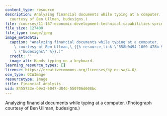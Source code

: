 ```yaml
---
content_type: resource
description: Analyzing financial documents while typing at a computer. (Photograph
  courtesy of Ben Ullman, budesigns.)
file: /courses/11-167-economic-development-technical-capabilities-spring-2004/8455723eb9e35047d84d550706d608bc_11-167s04.jpg
file_size: 127400
file_type: image/jpeg
image_metadata:
  caption: "Analyzing financial documents while typing at a computer. (Photograph\
    \ courtesy of Ben Ullman,\_{{% resource_link \"558b0494-1000-478b-965e-d593132ece4f\"\
    \ \"budesigns\" %}}.)"
  credit: ''
  image-alt: Hands typing on a keyboard.
learning_resource_types: []
license: https://creativecommons.org/licenses/by-nc-sa/4.0/
ocw_type: OCWImage
resourcetype: Image
title: Financial Analysis
uid: 8455723e-b9e3-5047-d84d-550706d608bc
---
```

Analyzing financial documents while typing at a computer. (Photograph courtesy of Ben Ullman, budesigns.)